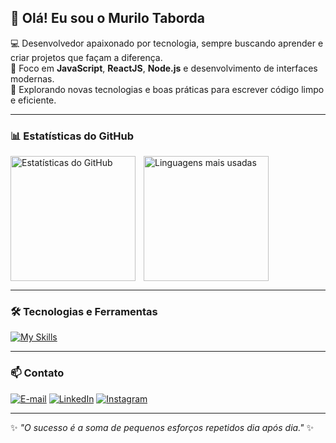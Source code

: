 ## 👋 Olá! Eu sou o Murilo Taborda

💻 Desenvolvedor apaixonado por tecnologia, sempre buscando aprender e criar projetos que façam a diferença.  
🎯 Foco em **JavaScript**, **ReactJS**, **Node.js** e desenvolvimento de interfaces modernas.  
🚀 Explorando novas tecnologias e boas práticas para escrever código limpo e eficiente.

---

### 📊 Estatísticas do GitHub
<p>
  <img 
    align="left" 
    alt="Estatísticas do GitHub" 
    height="200" 
    style="padding-right: 10px;" 
    src="https://github-readme-stats.vercel.app/api?username=4MuriloRT&show_icons=true&theme=dark&locale=pt-br" 
  />
  <img 
    align="left" 
    alt="Linguagens mais usadas" 
    height="200" 
    src="https://github-readme-stats.vercel.app/api/top-langs/?username=4MuriloRT&theme=dark&layout=compact&custom_title=Tecnologias&langs_count=9" 
  />
</p>

<br clear="both"/>

---

### 🛠 Tecnologias e Ferramentas
[![My Skills](https://skillicons.dev/icons?i=js,ts,react,nodejs,nextjs,tailwind,sass,html,css,git,github,figma)](https://skillicons.dev)

---


### 📫 Contato
[![E-mail](https://img.shields.io/badge/-Email-000?style=for-the-badge&logo=microsoft-outlook&logoColor=13369e&color:FFF)](mailto:murilo.dev46@gmail.com)
[![LinkedIn](https://img.shields.io/badge/-LinkedIn-000?style=for-the-badge&logo=linkedin&logoColor=13369e&color:FFF)](https://www.linkedin.com/in/murilo-rodrigues-taborda-558043276/)
[![Instagram](https://img.shields.io/badge/-Instagram-000?style=for-the-badge&logo=instagram&logoColor=13369e&color:FFF)](https://www.instagram.com/zmurilo_rt/)

---

✨ _"O sucesso é a soma de pequenos esforços repetidos dia após dia."_ ✨
